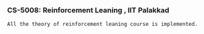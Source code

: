 ### CS-5008: Reinforcement Leaning , IIT Palakkad

    All the theory of reinforcement leaning course is implemented. 


